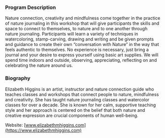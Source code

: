 ### Program Description

Nature connection, creativity and mindfulness come together in the practice of nature journaling in this workshop that will give participants the skills and space to connect to themselves, to nature and to one another through nature journaling. Participants will learn a variety of techniques in watercoloring, stamp-carving, drawing and writing and be given prompts and guidance to create their own “conversation with Nature” in the way that feels authentic to themselves.  No experience is necessary, just bring a journal and your desire to express yourself using basic art supplies. We will spend time indoors and outside, observing, appreciating, reflecting on and celebrating the nature around us.

### Biography

Elizabeth Higgins is an artist, instructor and nature connection guide who teaches classes and workshops that connect people to nature, mindfulness and creativity. She has taught nature journaling classes and watercolor classes for over a decade. She is known for her calm, supportive teaching style and her approach is centered on the belief that both nature and creative expression are crucial components of human well-being.

Website: [www.elizabethmhiggins.com](https://www.elizabethmhiggins.com)
